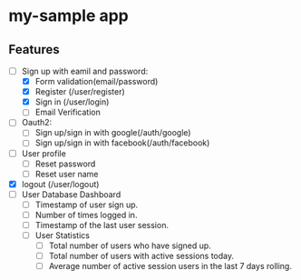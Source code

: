 # my-sample app

## Features
- [ ] Sign up with eamil and password:
    - [x] Form validation(email/password)
    - [x] Register (/user/register)
    - [x] Sign in (/user/login)
    - [ ] Email Verification
- [ ] Oauth2:
    - [ ] Sign up/sign in with google(/auth/google)
    - [ ] Sign up/sign in with facebook(/auth/facebook)
- [ ] User profile
    - [ ] Reset password
    - [ ] Reset user name
- [x] logout (/user/logout)
- [ ] User Database Dashboard
    - [ ] Timestamp of user sign up.
    - [ ] Number of times logged in.
    - [ ] Timestamp of the last user session.
    - [ ] User Statistics
        - [ ] Total number of users who have signed up.
        - [ ] Total number of users with active sessions today.
        - [ ] Average number of active session users in the last 7 days rolling.
